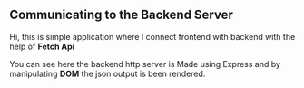 ## Communicating to the Backend Server 

Hi, this is simple application where I connect frontend with backend with the help of **Fetch Api**

You can see here the backend http server is Made using Express and by manipulating **DOM** the json output is been rendered.